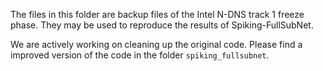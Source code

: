 The files in this folder are backup files of the Intel N-DNS track 1 freeze phase. They may be used to reproduce the results of Spiking-FullSubNet.

We are actively working on cleaning up the original code. Please find a improved version of the code in the folder `spiking_fullsubnet`.
